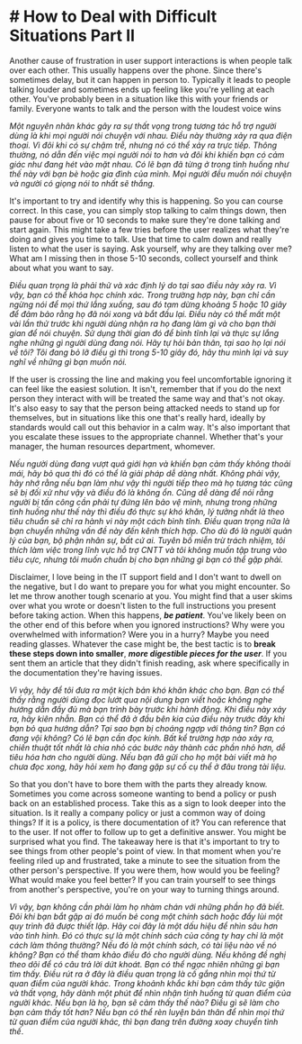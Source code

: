 # # How to Deal with Difficult Situations Part II

Another cause of frustration in user support interactions is when people talk over each other. This usually happens over the phone. Since there's sometimes delay, but it can happen in person to. Typically it leads to people talking louder and sometimes ends up feeling like you're yelling at each other. You've probably been in a situation like this with your friends or family. Everyone wants to talk and the person with the loudest voice wins

*Một nguyên nhân khác gây ra sự thất vọng trong tương tác hỗ trợ người dùng là khi mọi người nói chuyện với nhau. Điều này thường xảy ra qua điện thoại. Vì đôi khi có sự chậm trễ, nhưng nó có thể xảy ra trực tiếp. Thông thường, nó dẫn đến việc mọi người nói to hơn và đôi khi khiến bạn có cảm giác như đang hét vào mặt nhau. Có lẽ bạn đã từng ở trong tình huống như thế này với bạn bè hoặc gia đình của mình. Mọi người đều muốn nói chuyện và người có giọng nói to nhất sẽ thắng.*

It's important to try and identify why this is happening. So you can course correct. In this case, you can simply stop talking to calm things down, then pause for about five or 10 seconds to make sure they're done talking and start again. This might take a few tries before the user realizes what they're doing and gives you time to talk. Use that time to calm down and really listen to what the user is saying. Ask yourself, why are they talking over me? What am I missing then in those 5-10 seconds, collect yourself and think about what you want to say.

*Điều quan trọng là phải thử và xác định lý do tại sao điều này xảy ra. Vì vậy, bạn có thể khóa học chính xác. Trong trường hợp này, bạn chỉ cần ngừng nói để mọi thứ lắng xuống, sau đó tạm dừng khoảng 5 hoặc 10 giây để đảm bảo rằng họ đã nói xong và bắt đầu lại. Điều này có thể mất một vài lần thử trước khi người dùng nhận ra họ đang làm gì và cho bạn thời gian để nói chuyện. Sử dụng thời gian đó để bình tĩnh lại và thực sự lắng nghe những gì người dùng đang nói. Hãy tự hỏi bản thân, tại sao họ lại nói về tôi? Tôi đang bỏ lỡ điều gì thì trong 5-10 giây đó, hãy thu mình lại và suy nghĩ về những gì bạn muốn nói.*

If the user is crossing the line and making you feel uncomfortable ignoring it can feel like the easiest solution. It isn't, remember that if you do the next person they interact with will be treated the same way and that's not okay. It's also easy to say that the person being attacked needs to stand up for themselves, but in situations like this one that's really hard, ideally by standards would call out this behavior in a calm way. It's also important that you escalate these issues to the appropriate channel. Whether that's your manager, the human resources department, whomever. 
 
*Nếu người dùng đang vượt quá giới hạn và khiến bạn cảm thấy không thoải mái, hãy bỏ qua thì đó có thể là giải pháp dễ dàng nhất. Không phải vậy, hãy nhớ rằng nếu bạn làm như vậy thì người tiếp theo mà họ tương tác cũng sẽ bị đối xử như vậy và điều đó là không ổn. Cũng dễ dàng để nói rằng người bị tấn công cần phải tự đứng lên bảo vệ mình, nhưng trong những tình huống như thế này thì điều đó thực sự khó khăn, lý tưởng nhất là theo tiêu chuẩn sẽ chỉ ra hành vi này một cách bình tĩnh. Điều quan trọng nữa là bạn chuyển những vấn đề này đến kênh thích hợp. Cho dù đó là người quản lý của bạn, bộ phận nhân sự, bất cứ ai. Tuyên bố miễn trừ trách nhiệm, tôi thích làm việc trong lĩnh vực hỗ trợ CNTT và tôi không muốn tập trung vào tiêu cực, nhưng tôi muốn chuẩn bị cho bạn những gì bạn có thể gặp phải.*

Disclaimer, I love being in the IT support field and I don't want to dwell on the negative, but I do want to prepare you for what you might encounter. So let me throw another tough scenario at you. You might find that a user skims over what you wrote or doesn't listen to the full instructions you present before taking action. When this happens, ***be patient***. You've likely been on the other end of this before when you ignored instructions? Why were you overwhelmed with information? Were you in a hurry? Maybe you need reading glasses. Whatever the case might be, the best tactic is to **break these steps down into smaller**, ***more digestible pieces for the user***. If you sent them an article that they didn't finish reading, ask where specifically in the documentation they're having issues. 
  
*Vì vậy, hãy để tôi đưa ra một kịch bản khó khăn khác cho bạn. Bạn có thể thấy rằng người dùng đọc lướt qua nội dung bạn viết hoặc không nghe hướng dẫn đầy đủ mà bạn trình bày trước khi hành động. Khi điều này xảy ra, hãy kiên nhẫn. Bạn có thể đã ở đầu bên kia của điều này trước đây khi bạn bỏ qua hướng dẫn? Tại sao bạn bị choáng ngợp với thông tin? Bạn có đang vội không? Có lẽ bạn cần đọc kính. Bất kể trường hợp nào xảy ra, chiến thuật tốt nhất là chia nhỏ các bước này thành các phần nhỏ hơn, dễ tiêu hóa hơn cho người dùng. Nếu bạn đã gửi cho họ một bài viết mà họ chưa đọc xong, hãy hỏi xem họ đang gặp sự cố cụ thể ở đâu trong tài liệu.*
 
 So that you don't have to bore them with the parts they already know. Sometimes you come across someone wanting to bend a policy or push back on an established process. Take this as a sign to look deeper into the situation. Is it really a company policy or just a common way of doing things? If it is a policy, is there documentation of it? You can reference that to the user. If not offer to follow up to get a definitive answer. You might be surprised what you find. The takeaway here is that it's important to try to see things from other people's point of view. In that moment when you're feeling riled up and frustrated, take a minute to see the situation from the other person's perspective. If you were them, how would you be feeling? What would make you feel better? If you can train yourself to see things from another's perspective, you're on your way to turning things around.

*Vì vậy, bạn không cần phải làm họ nhàm chán với những phần họ đã biết. Đôi khi bạn bắt gặp ai đó muốn bẻ cong một chính sách hoặc đẩy lùi một quy trình đã được thiết lập. Hãy coi đây là một dấu hiệu để nhìn sâu hơn vào tình hình. Đó có thực sự là một chính sách của công ty hay chỉ là một cách làm thông thường? Nếu đó là một chính sách, có tài liệu nào về nó không? Bạn có thể tham khảo điều đó cho người dùng. Nếu không đề nghị theo dõi để có câu trả lời dứt khoát. Bạn có thể ngạc nhiên những gì bạn tìm thấy. Điều rút ra ở đây là điều quan trọng là cố gắng nhìn mọi thứ từ quan điểm của người khác. Trong khoảnh khắc khi bạn cảm thấy tức giận và thất vọng, hãy dành một phút để nhìn nhận tình huống từ quan điểm của người khác. Nếu bạn là họ, bạn sẽ cảm thấy thế nào? Điều gì sẽ làm cho bạn cảm thấy tốt hơn? Nếu bạn có thể rèn luyện bản thân để nhìn mọi thứ từ quan điểm của người khác, thì bạn đang trên đường xoay chuyển tình thế*.
